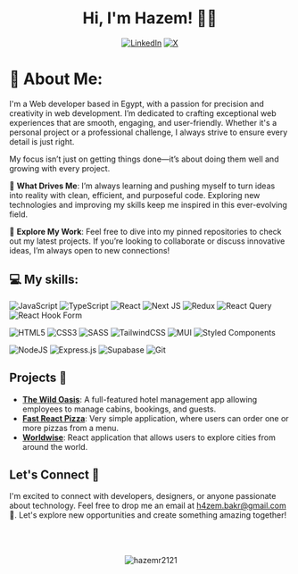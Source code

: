 <h1 align="center">Hi, I'm Hazem! 🙂👋</h1>

<div align="center">
  
[![LinkedIn](https://img.shields.io/badge/LinkedIn-%230077B5.svg?logo=linkedin&logoColor=white)](www.linkedin.com/in/h4zem-bakr) [![X](https://img.shields.io/badge/Gmail-D14836?&logo=gmail&logoColor=white)](mailto:h4zem.bakr@gmail.com)

</div>


# 💫 About Me:

I'm a Web developer based in Egypt, with a passion for precision and creativity in web development. I’m dedicated to crafting exceptional web experiences that are smooth, engaging, and user-friendly. Whether it's a personal project or a professional challenge, I always strive to ensure every detail is just right.

My focus isn’t just on getting things done—it’s about doing them well and growing with every project.

🌱 **What Drives Me**: I’m always learning and pushing myself to turn ideas into reality with clean, efficient, and purposeful code. Exploring new technologies and improving my skills keep me inspired in this ever-evolving field.

🚀 **Explore My Work**: Feel free to dive into my pinned repositories to check out my latest projects. If you’re looking to collaborate or discuss innovative ideas, I’m always open to new connections!

## 💻 My skills:

![JavaScript](https://img.shields.io/badge/javascript-%23323330.svg?style=for-the-badge&logo=javascript&logoColor=%23F7DF1E)
![TypeScript](https://img.shields.io/badge/typescript-%23007ACC.svg?style=for-the-badge&logo=typescript&logoColor=white)
![React](https://img.shields.io/badge/react-%2320232a.svg?style=for-the-badge&logo=react&logoColor=%2361DAFB)
![Next JS](https://img.shields.io/badge/Next-black?style=for-the-badge&logo=next.js&logoColor=white)
![Redux](https://img.shields.io/badge/redux-%23593d88.svg?style=for-the-badge&logo=redux&logoColor=white)
![React Query](https://img.shields.io/badge/-React%20Query-FF4154?style=for-the-badge&logo=react%20query&logoColor=white)
![React Hook Form](https://img.shields.io/badge/React%20Hook%20Form-%23EC5990.svg?style=for-the-badge&logo=reacthookform&logoColor=white)

![HTML5](https://img.shields.io/badge/html5-%23E34F26.svg?style=for-the-badge&logo=html5&logoColor=white)
![CSS3](https://img.shields.io/badge/css3-%231572B6.svg?style=for-the-badge&logo=css3&logoColor=white)
![SASS](https://img.shields.io/badge/SASS-hotpink.svg?style=for-the-badge&logo=SASS&logoColor=white)
![TailwindCSS](https://img.shields.io/badge/tailwindcss-%2338B2AC.svg?style=for-the-badge&logo=tailwind-css&logoColor=white)
![MUI](https://img.shields.io/badge/MUI-%230081CB.svg?style=for-the-badge&logo=mui&logoColor=white)
![Styled Components](https://img.shields.io/badge/styled--components-DB7093?style=for-the-badge&logo=styled-components&logoColor=white)

![NodeJS](https://img.shields.io/badge/node.js-6DA55F?style=for-the-badge&logo=node.js&logoColor=white)
![Express.js](https://img.shields.io/badge/express.js-%23404d59.svg?style=for-the-badge&logo=express&logoColor=%2361DAFB)
![Supabase](https://img.shields.io/badge/Supabase-3ECF8E?style=for-the-badge&logo=supabase&logoColor=white)
![Git](https://img.shields.io/badge/git-%23F05033.svg?style=for-the-badge&logo=git&logoColor=white)

## Projects 🚀

- **[The Wild Oasis](https://github.com/hazemr2121/the-wild-oasis)**: A full-featured hotel management app allowing employees to manage cabins, bookings, and guests.
- **[Fast React Pizza](https://github.com/hazemr2121/fast-react-pizza)**: Very simple application, where users can order one or more pizzas from a menu.
- **[Worldwise](https://github.com/hazemr2121/worldwise)**: React application that allows users to explore cities from around the world.
  

## Let's Connect 🤝

I'm excited to connect with developers, designers, or anyone passionate about technology. Feel free to drop me an email at [h4zem.bakr@gmail.com](mailto:h4zem.bakr@gmail.com) 💌. Let's explore new opportunities and create something amazing together!


<br/>
<br/>

<div align="center">
<p>&nbsp;<img align="center" src="https://github-readme-stats.vercel.app/api?username=hazemr2121&show_icons=true&locale=en" alt="hazemr2121" /></p>

</div>
